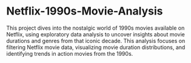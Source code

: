# Netflix-1990s-Movie-Analysis
This project dives into the nostalgic world of 1990s movies available on Netflix, using exploratory data analysis to uncover insights about movie durations and genres from that iconic decade. This analysis focuses on filtering Netflix movie data, visualizing movie duration distributions, and identifying trends in action movies from the 1990s.
